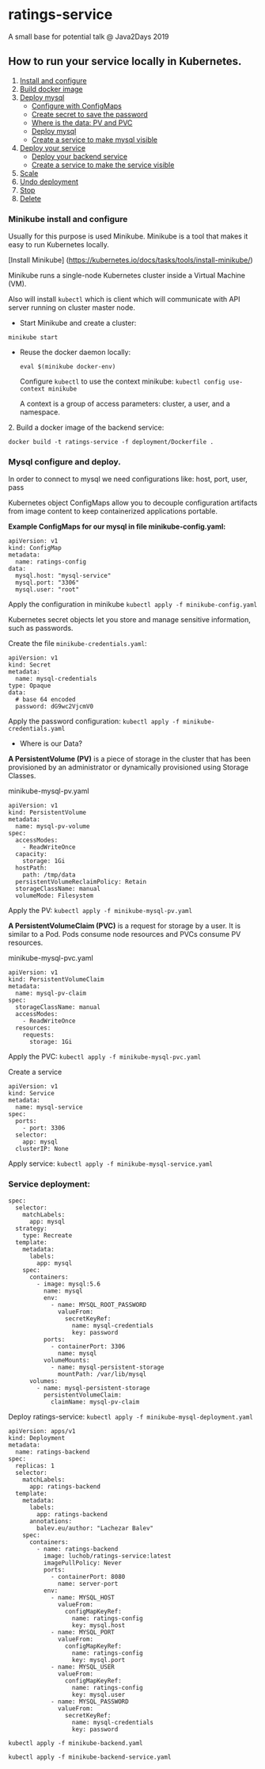 # ratings-service
A small base for potential talk @ Java2Days 2019

## How to run your service locally in Kubernetes.

1.  [ Install and configure ](#minikube-install)
2.  [ Build docker image ](#backend-image) 
3.  [ Deploy mysql ](#deploy-mysql) 
    - [ Configure with ConfigMaps ](#mysql-configure) 
    - [ Create secret to save the password ](#mysql-configure-secret) 
    - [ Where is the data: PV and PVC ](#mysql-data) 
    - [ Deploy mysql ](#mysql-deploy) 
    - [ Create a service to make mysql visible ](#mysql-service) 
4.  [ Deploy your service ](#rating-backend)
    - [ Deploy your backend service ](#rating-backend)
    - [ Create a service to make the service visible ](#rating-service) 
5.  [ Scale ](#scale) 
6.  [ Undo deployment ](#undo) 
7.  [ Stop ](#stop) 
8.  [ Delete ](#delete) 

<a name="minikube-install"></a>
###  Minikube install and configure

Usually for this purpose is used Minikube.
Minikube is a tool that makes it easy to run Kubernetes locally. 
    

[Install Minikube] (https://kubernetes.io/docs/tasks/tools/install-minikube/)
    
Minikube runs a single-node Kubernetes cluster inside a Virtual Machine (VM).

Also will install `kubectl` which is client which will communicate with API server running on cluster master node.


- Start Minikube and create a cluster:
```
minikube start
```

- Reuse the docker daemon locally:
   
   `eval $(minikube docker-env)`
   
   Configure `kubectl` to use the context minikube:
   ``kubectl config use-context minikube``
   
   A context is a group of access parameters: cluster, a user, and a namespace.



<a name="backend-image"></a>
2. Build a docker image of the backend service:

   `docker build -t ratings-service -f deployment/Dockerfile .`



<a name="deploy-mysql"></a>
###  Mysql configure and deploy.

In order to connect to mysql we need configurations like: host, port, user, pass

Kubernetes object ConfigMaps allow you to decouple configuration artifacts from image content to keep containerized applications portable. 

<a name="mysql-configure"></a>
**Example ConfigMaps for our mysql in file minikube-config.yaml:**
```
apiVersion: v1
kind: ConfigMap
metadata:
  name: ratings-config
data:
  mysql.host: "mysql-service"
  mysql.port: "3306"
  mysql.user: "root"
```
Apply the configuration in minikube
``kubectl apply -f minikube-config.yaml``

<a name="mysql-configure-secret"></a>
Kubernetes secret objects let you store and manage sensitive information, such as passwords.

Create the file `minikube-credentials.yaml`:
```
apiVersion: v1
kind: Secret
metadata:
  name: mysql-credentials
type: Opaque
data:
  # base 64 encoded
  password: dG9wc2VjcmV0
```
Apply the password configuration:
``kubectl apply -f minikube-credentials.yaml``

<a name="mysql-data"></a>
- Where is our Data?

**A PersistentVolume (PV)** is a piece of storage in the cluster that has been provisioned by an administrator or dynamically provisioned using Storage Classes.

minikube-mysql-pv.yaml
```
apiVersion: v1
kind: PersistentVolume
metadata:
  name: mysql-pv-volume
spec:
  accessModes:
    - ReadWriteOnce
  capacity:
    storage: 1Gi
  hostPath:
    path: /tmp/data
  persistentVolumeReclaimPolicy: Retain
  storageClassName: manual
  volumeMode: Filesystem
```

Apply the PV:
`kubectl apply -f minikube-mysql-pv.yaml`

**A PersistentVolumeClaim (PVC)** is a request for storage by a user. It is similar to a Pod. Pods consume node resources and PVCs consume PV resources.

minikube-mysql-pvc.yaml
```
apiVersion: v1
kind: PersistentVolumeClaim
metadata:
  name: mysql-pv-claim
spec:
  storageClassName: manual
  accessModes:
    - ReadWriteOnce
  resources:
    requests:
      storage: 1Gi

```
  
Apply the PVC:
`kubectl apply -f minikube-mysql-pvc.yaml`

<a name="mysql-service"></a>
Create a service 
```
apiVersion: v1
kind: Service
metadata:
  name: mysql-service
spec:
  ports:
    - port: 3306
  selector:
    app: mysql
  clusterIP: None
```
Apply service:
`kubectl apply -f minikube-mysql-service.yaml`


<a name="mysql-deploy"></a>
### Service deployment:
```
spec:
  selector:
    matchLabels:
      app: mysql
  strategy:
    type: Recreate
  template:
    metadata:
      labels:
        app: mysql
    spec:
      containers:
        - image: mysql:5.6
          name: mysql
          env:
            - name: MYSQL_ROOT_PASSWORD
              valueFrom:
                secretKeyRef:
                  name: mysql-credentials
                  key: password
          ports:
            - containerPort: 3306
              name: mysql
          volumeMounts:
            - name: mysql-persistent-storage
              mountPath: /var/lib/mysql
      volumes:
        - name: mysql-persistent-storage
          persistentVolumeClaim:
            claimName: mysql-pv-claim
```

<a name="rating-backend"></a>
Deploy ratings-service:
`kubectl apply -f minikube-mysql-deployment.yaml`


```
apiVersion: apps/v1
kind: Deployment
metadata:
  name: ratings-backend
spec:
  replicas: 1
  selector:
    matchLabels:
      app: ratings-backend
  template:
    metadata:
      labels:
        app: ratings-backend
      annotations:
        balev.eu/author: "Lachezar Balev"
    spec:
      containers:
        - name: ratings-backend
          image: luchob/ratings-service:latest
          imagePullPolicy: Never
          ports:
            - containerPort: 8080
              name: server-port
          env:
            - name: MYSQL_HOST
              valueFrom:
                configMapKeyRef:
                  name: ratings-config
                  key: mysql.host
            - name: MYSQL_PORT
              valueFrom:
                configMapKeyRef:
                  name: ratings-config
                  key: mysql.port
            - name: MYSQL_USER
              valueFrom:
                configMapKeyRef:
                  name: ratings-config
                  key: mysql.user
            - name: MYSQL_PASSWORD
              valueFrom:
                secretKeyRef:
                  name: mysql-credentials
                  key: password
```

`kubectl apply -f minikube-backend.yaml`

<a name="rating-service"></a>
`kubectl apply -f minikube-backend-service.yaml`
